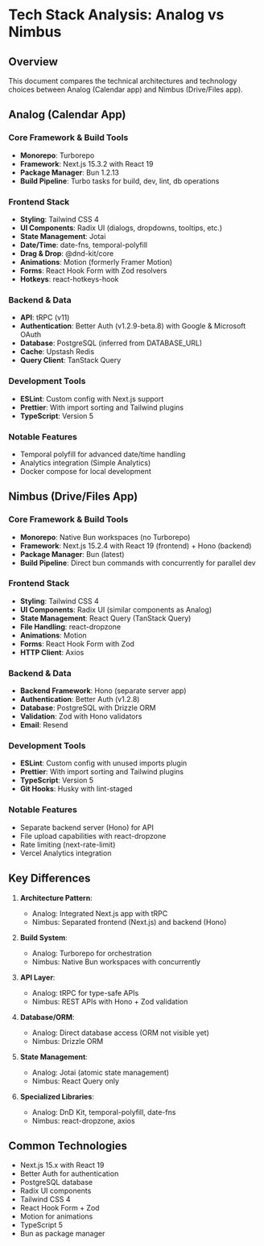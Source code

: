 # Tech Stack Analysis: Analog vs Nimbus

## Overview

This document compares the technical architectures and technology choices between Analog (Calendar app) and Nimbus (Drive/Files app).

## Analog (Calendar App)

### Core Framework & Build Tools
- **Monorepo**: Turborepo
- **Framework**: Next.js 15.3.2 with React 19
- **Package Manager**: Bun 1.2.13
- **Build Pipeline**: Turbo tasks for build, dev, lint, db operations

### Frontend Stack
- **Styling**: Tailwind CSS 4
- **UI Components**: Radix UI (dialogs, dropdowns, tooltips, etc.)
- **State Management**: Jotai
- **Date/Time**: date-fns, temporal-polyfill
- **Drag & Drop**: @dnd-kit/core
- **Animations**: Motion (formerly Framer Motion)
- **Forms**: React Hook Form with Zod resolvers
- **Hotkeys**: react-hotkeys-hook

### Backend & Data
- **API**: tRPC (v11)
- **Authentication**: Better Auth (v1.2.9-beta.8) with Google & Microsoft OAuth
- **Database**: PostgreSQL (inferred from DATABASE_URL)
- **Cache**: Upstash Redis
- **Query Client**: TanStack Query

### Development Tools
- **ESLint**: Custom config with Next.js support
- **Prettier**: With import sorting and Tailwind plugins
- **TypeScript**: Version 5

### Notable Features
- Temporal polyfill for advanced date/time handling
- Analytics integration (Simple Analytics)
- Docker compose for local development

## Nimbus (Drive/Files App)

### Core Framework & Build Tools
- **Monorepo**: Native Bun workspaces (no Turborepo)
- **Framework**: Next.js 15.2.4 with React 19 (frontend) + Hono (backend)
- **Package Manager**: Bun (latest)
- **Build Pipeline**: Direct bun commands with concurrently for parallel dev

### Frontend Stack
- **Styling**: Tailwind CSS 4
- **UI Components**: Radix UI (similar components as Analog)
- **State Management**: React Query (TanStack Query)
- **File Handling**: react-dropzone
- **Animations**: Motion
- **Forms**: React Hook Form with Zod
- **HTTP Client**: Axios

### Backend & Data
- **Backend Framework**: Hono (separate server app)
- **Authentication**: Better Auth (v1.2.8)
- **Database**: PostgreSQL with Drizzle ORM
- **Validation**: Zod with Hono validators
- **Email**: Resend

### Development Tools
- **ESLint**: Custom config with unused imports plugin
- **Prettier**: With import sorting and Tailwind plugins
- **TypeScript**: Version 5
- **Git Hooks**: Husky with lint-staged

### Notable Features
- Separate backend server (Hono) for API
- File upload capabilities with react-dropzone
- Rate limiting (next-rate-limit)
- Vercel Analytics integration

## Key Differences

1. **Architecture Pattern**:
   - Analog: Integrated Next.js app with tRPC
   - Nimbus: Separated frontend (Next.js) and backend (Hono)

2. **Build System**:
   - Analog: Turborepo for orchestration
   - Nimbus: Native Bun workspaces with concurrently

3. **API Layer**:
   - Analog: tRPC for type-safe APIs
   - Nimbus: REST APIs with Hono + Zod validation

4. **Database/ORM**:
   - Analog: Direct database access (ORM not visible yet)
   - Nimbus: Drizzle ORM

5. **State Management**:
   - Analog: Jotai (atomic state management)
   - Nimbus: React Query only

6. **Specialized Libraries**:
   - Analog: DnD Kit, temporal-polyfill, date-fns
   - Nimbus: react-dropzone, axios

## Common Technologies

- Next.js 15.x with React 19
- Better Auth for authentication
- PostgreSQL database
- Radix UI components
- Tailwind CSS 4
- React Hook Form + Zod
- Motion for animations
- TypeScript 5
- Bun as package manager
